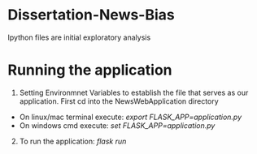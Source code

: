 # Dissertation-News-Bias
Ipython files are initial exploratory analysis
# Running the application
1. Setting Environmnet Variables to establish the file that serves as our application.
First cd into the NewsWebApplication directory
- On linux/mac terminal execute: *export FLASK_APP=application.py*
- On windows cmd execute: *set FLASK_APP=application.py*

2. To run the application: *flask run*